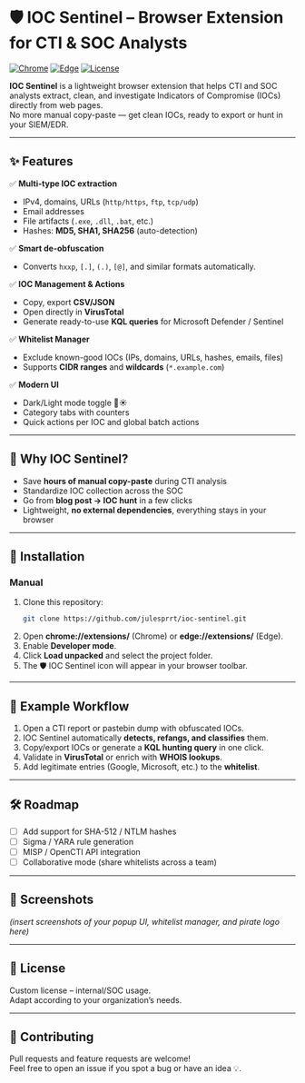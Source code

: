 # 🛡️ IOC Sentinel – Browser Extension for CTI & SOC Analysts

[![Chrome](https://img.shields.io/badge/Chrome-Extension-blue?logo=googlechrome)](https://chrome.google.com/webstore) 
[![Edge](https://img.shields.io/badge/Edge-Extension-green?logo=microsoftedge)](https://microsoftedge.microsoft.com/addons) 
[![License](https://img.shields.io/badge/license-Custom-orange.svg)](#license)

**IOC Sentinel** is a lightweight browser extension that helps CTI and SOC analysts extract, clean, and investigate Indicators of Compromise (IOCs) directly from web pages.  
No more manual copy-paste — get clean IOCs, ready to export or hunt in your SIEM/EDR.

---

## ✨ Features

✅ **Multi-type IOC extraction**  
- IPv4, domains, URLs (`http/https`, `ftp`, `tcp/udp`)  
- Email addresses  
- File artifacts (`.exe`, `.dll`, `.bat`, etc.)  
- Hashes: **MD5, SHA1, SHA256** (auto-detection)  

✅ **Smart de-obfuscation**  
- Converts `hxxp`, `[.]`, `(.)`, `[@]`, and similar formats automatically.  

✅ **IOC Management & Actions**  
- Copy, export **CSV/JSON**  
- Open directly in **VirusTotal**  
- Generate ready-to-use **KQL queries** for Microsoft Defender / Sentinel  

✅ **Whitelist Manager**  
- Exclude known-good IOCs (IPs, domains, URLs, hashes, emails, files)  
- Supports **CIDR ranges** and **wildcards** (`*.example.com`)  

✅ **Modern UI**  
- Dark/Light mode toggle 🌙☀️  
- Category tabs with counters  
- Quick actions per IOC and global batch actions  

---

## 🎯 Why IOC Sentinel?

- Save **hours of manual copy-paste** during CTI analysis  
- Standardize IOC collection across the SOC  
- Go from **blog post → IOC hunt** in a few clicks  
- Lightweight, **no external dependencies**, everything stays in your browser  

---

## 🚀 Installation

### Manual
1. Clone this repository:  
   ```bash
   git clone https://github.com/julesprrt/ioc-sentinel.git
   ```
2. Open **chrome://extensions/** (Chrome) or **edge://extensions/** (Edge).  
3. Enable **Developer mode**.  
4. Click **Load unpacked** and select the project folder.  
5. The 🛡️ IOC Sentinel icon will appear in your browser toolbar.

---

## 📌 Example Workflow

1. Open a CTI report or pastebin dump with obfuscated IOCs.  
2. IOC Sentinel automatically **detects, refangs, and classifies** them.  
3. Copy/export IOCs or generate a **KQL hunting query** in one click.  
4. Validate in **VirusTotal** or enrich with **WHOIS lookups**.  
5. Add legitimate entries (Google, Microsoft, etc.) to the **whitelist**.

---

## 🛠️ Roadmap

- [ ] Add support for SHA-512 / NTLM hashes  
- [ ] Sigma / YARA rule generation  
- [ ] MISP / OpenCTI API integration  
- [ ] Collaborative mode (share whitelists across a team)  

---

## 📸 Screenshots

*(insert screenshots of your popup UI, whitelist manager, and pirate logo here)*

---

## 📜 License

Custom license – internal/SOC usage.  
Adapt according to your organization’s needs.  

---

## 🤝 Contributing

Pull requests and feature requests are welcome!  
Feel free to open an issue if you spot a bug or have an idea 💡.

